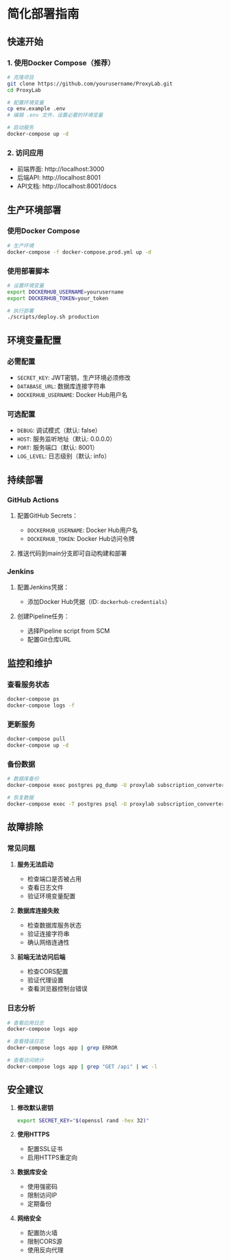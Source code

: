# 简化部署指南

## 快速开始

### 1. 使用Docker Compose（推荐）

```bash
# 克隆项目
git clone https://github.com/yourusername/ProxyLab.git
cd ProxyLab

# 配置环境变量
cp env.example .env
# 编辑 .env 文件，设置必要的环境变量

# 启动服务
docker-compose up -d
```

### 2. 访问应用

- 前端界面: http://localhost:3000
- 后端API: http://localhost:8001
- API文档: http://localhost:8001/docs

## 生产环境部署

### 使用Docker Compose

```bash
# 生产环境
docker-compose -f docker-compose.prod.yml up -d
```

### 使用部署脚本

```bash
# 设置环境变量
export DOCKERHUB_USERNAME=yourusername
export DOCKERHUB_TOKEN=your_token

# 执行部署
./scripts/deploy.sh production
```

## 环境变量配置

### 必需配置

- `SECRET_KEY`: JWT密钥，生产环境必须修改
- `DATABASE_URL`: 数据库连接字符串
- `DOCKERHUB_USERNAME`: Docker Hub用户名

### 可选配置

- `DEBUG`: 调试模式（默认: false）
- `HOST`: 服务监听地址（默认: 0.0.0.0）
- `PORT`: 服务端口（默认: 8001）
- `LOG_LEVEL`: 日志级别（默认: info）

## 持续部署

### GitHub Actions

1. 配置GitHub Secrets：
   - `DOCKERHUB_USERNAME`: Docker Hub用户名
   - `DOCKERHUB_TOKEN`: Docker Hub访问令牌

2. 推送代码到main分支即可自动构建和部署

### Jenkins

1. 配置Jenkins凭据：
   - 添加Docker Hub凭据（ID: `dockerhub-credentials`）

2. 创建Pipeline任务：
   - 选择Pipeline script from SCM
   - 配置Git仓库URL

## 监控和维护

### 查看服务状态

```bash
docker-compose ps
docker-compose logs -f
```

### 更新服务

```bash
docker-compose pull
docker-compose up -d
```

### 备份数据

```bash
# 数据库备份
docker-compose exec postgres pg_dump -U proxylab subscription_converter > backup.sql

# 恢复数据
docker-compose exec -T postgres psql -U proxylab subscription_converter < backup.sql
```

## 故障排除

### 常见问题

1. **服务无法启动**
   - 检查端口是否被占用
   - 查看日志文件
   - 验证环境变量配置

2. **数据库连接失败**
   - 检查数据库服务状态
   - 验证连接字符串
   - 确认网络连通性

3. **前端无法访问后端**
   - 检查CORS配置
   - 验证代理设置
   - 查看浏览器控制台错误

### 日志分析

```bash
# 查看应用日志
docker-compose logs app

# 查看错误日志
docker-compose logs app | grep ERROR

# 查看访问统计
docker-compose logs app | grep "GET /api" | wc -l
```

## 安全建议

1. **修改默认密钥**
   ```bash
   export SECRET_KEY="$(openssl rand -hex 32)"
   ```

2. **使用HTTPS**
   - 配置SSL证书
   - 启用HTTPS重定向

3. **数据库安全**
   - 使用强密码
   - 限制访问IP
   - 定期备份

4. **网络安全**
   - 配置防火墙
   - 限制CORS源
   - 使用反向代理
